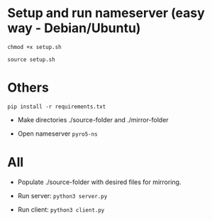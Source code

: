 # Setup and run nameserver (easy way - Debian/Ubuntu)

`chmod +x setup.sh`

`source setup.sh`

# Others

`pip install -r requirements.txt`

- Make directories ./source-folder and 
./mirror-folder

- Open nameserver
`pyro5-ns`

# All

- Populate ./source-folder with desired files for mirroring.

- Run server: `python3 server.py`

- Run client: `python3 client.py`